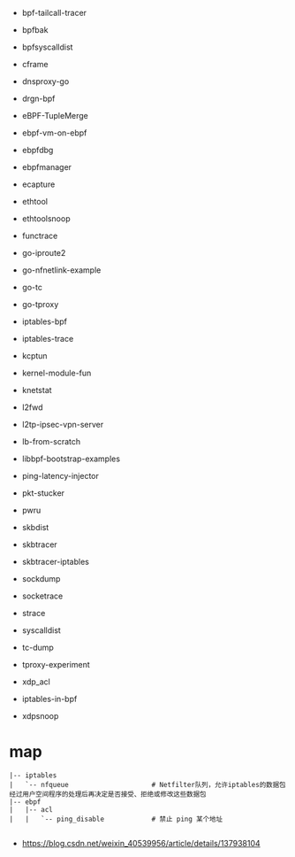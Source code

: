 - bpf-tailcall-tracer
- bpfbak
- bpfsyscalldist
- cframe
- dnsproxy-go
- drgn-bpf
- eBPF-TupleMerge
- ebpf-vm-on-ebpf
- ebpfdbg
- ebpfmanager
- ecapture
- ethtool
- ethtoolsnoop
- functrace
- go-iproute2
- go-nfnetlink-example
- go-tc
- go-tproxy
- iptables-bpf
- iptables-trace
- kcptun
- kernel-module-fun
- knetstat
- l2fwd
- l2tp-ipsec-vpn-server
- lb-from-scratch
- libbpf-bootstrap-examples
- ping-latency-injector
- pkt-stucker
- pwru
- skbdist
- skbtracer
- skbtracer-iptables
- sockdump
- socketrace
- strace
- syscalldist
- tc-dump
- tproxy-experiment
 
- xdp_acl
- iptables-in-bpf

- xdpsnoop



# map
```
|-- iptables
|   `-- nfqueue                     # Netfilter队列，允许iptables的数据包经过用户空间程序的处理后再决定是否接受、拒绝或修改这些数据包
|-- ebpf
|   |-- acl
|   |   `-- ping_disable            # 禁止 ping 某个地址


```


- https://blog.csdn.net/weixin_40539956/article/details/137938104